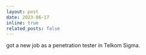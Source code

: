 ```yaml
---
layout: post
date: 2023-06-17
inline: true
related_posts: false
---
```


got a new job as a penetration tester in Telkom Sigma. 

